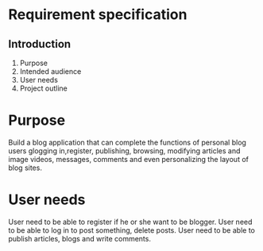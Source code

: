 Requirement specification
========
## Introduction
1. Purpose
2. Intended audience 
3. User needs
4. Project outline  


# Purpose
Build a blog application that can complete the functions of personal blog users glogging in,register, publishing, browsing, modifying articles and image videos, messages, comments and even personalizing the layout of blog sites.

# User needs
User need to be able to register if he or she want to be blogger.
User need to be able to log in to post something, delete posts.
User need to be able to  publish articles, blogs and write comments.


